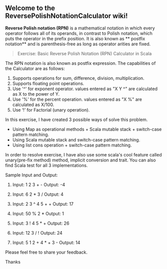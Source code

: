 ## Welcome to the ReversePolishNotationCalculator wiki!

**Reverse Polish notation (RPN)** is a mathematical notation in which every operator follows all of its operands, in contrast to Polish notation, which puts the operator in the prefix position. It is also known as ** postfix notation** and is parenthesis-free as long as operator arities are fixed.

> Exercise: Basic Reverse Polish Notation (RPN) Calculator in Scala

The RPN notation is also known as postfix expression. The capabilities of the Calculator are as follows:
1. Supports operations for sum, difference, division, multiplication.
2. Supports floating point operations.
3. Use '^' for exponent operator. values entered as "X Y ^" are calculated as X to the power of Y.
4. Use '%' for the percent operation. values entered as "X %" are calculated as X/100.
5. Use ‘!’ for Factorial (unary operation).

In this exercise, I have created 3 possible ways of solve this problem.
* Using Map as operational methods + Scala mutable stack + switch-case pattern matching.
* Using Scala mutable stack and switch-case pattern matching.
* Using list cons operation + switch-case pattern matching.

In order to resolve exercise, I have also use some scala's cool feature called unary(pre-fix method) method, implicit conversion and trait. You can also find Scala test for all 3 implementations.

Sample Input and Output:
 
1. Input: 1 2 3 + -
   Output: -4
 
2. Input: 6 2 * 3 /
   Output: 4
 
3. Input: 2 3 ^ 4 5 + +
   Output: 17
 
4. Input: 50 % 2 *
   Output: 1
 
5. Input: 3 ! 4 5 * +
   Output: 26
 
6. Input: 12 3 / !
   Output: 24
 
7. Input: 5 1 2 + 4 * + 3 -
   Output: 14

Please feel free to share your feedback.

Thanks   
 
